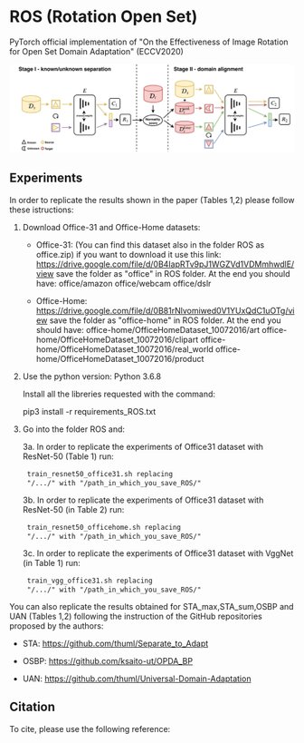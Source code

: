 # ROS (Rotation Open Set)

PyTorch official implementation of "On the Effectiveness of Image Rotation for Open Set Domain Adaptation" (ECCV2020) 

![Test Image 1](image.jpg)

## Experiments
In order to replicate the results shown in the paper (Tables 1,2) please follow these istructions:

1. Download Office-31 and Office-Home datasets:

    - Office-31: (You can find this dataset also in the folder ROS as office.zip)
      if you want to download it use this link:
      https://drive.google.com/file/d/0B4IapRTv9pJ1WGZVd1VDMmhwdlE/view
      save the folder as "office" in ROS folder.
      At the end you should have:
      office/amazon
      office/webcam
      office/dslr
    
    - Office-Home: 
      https://drive.google.com/file/d/0B81rNlvomiwed0V1YUxQdC1uOTg/view
      save the folder as "office-home" in ROS folder.
      At the end you should have:
      office-home/OfficeHomeDataset_10072016/art
      office-home/OfficeHomeDataset_10072016/clipart
      office-home/OfficeHomeDataset_10072016/real_world
      office-home/OfficeHomeDataset_10072016/product
  
2. Use the python version: Python 3.6.8 

   Install all the libreries requested with the command:
   
   pip3 install -r requirements_ROS.txt 

3. Go into the folder ROS and:

    3a. In order to replicate the experiments of Office31 dataset with ResNet-50 (Table 1) run: 
    
        train_resnet50_office31.sh replacing 
        "/.../" with "/path_in_which_you_save_ROS/"
    
    3b. In order to replicate the experiments of Office31 dataset with ResNet-50 (in Table 2) run: 
    
        train_resnet50_officehome.sh replacing 
        "/.../" with "/path_in_which_you_save_ROS/"        
        
    3c. In order to replicate the experiments of Office31 dataset with VggNet (in Table 1) run: 
    
        train_vgg_office31.sh replacing 
        "/.../" with "/path_in_which_you_save_ROS/"
    
    
You can also replicate the results obtained for STA_max,STA_sum,OSBP and UAN (Tables 1,2) following the instruction of the GitHub repositories proposed by the authors:

- STA: https://github.com/thuml/Separate_to_Adapt

- OSBP: https://github.com/ksaito-ut/OPDA_BP

- UAN: https://github.com/thuml/Universal-Domain-Adaptation

## Citation

To cite, please use the following reference: 
